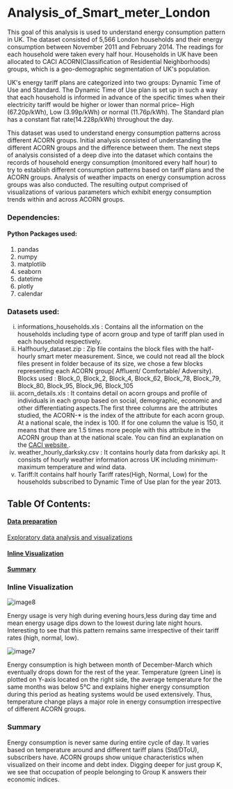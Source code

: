 # Analysis_of_Smart_meter_London
<p> This goal of this analysis is used to understand energy consumption pattern in UK. The dataset consisted of 5,566 London households and their energy consumption between November 2011 and February 2014. The readings for each household were taken every half hour. Households in UK have been allocated to CACI ACORN(Classification of Residential Neighborhoods) groups, which is a geo-demographic segmentation of UK's population.</p>
	
<p>UK's energy tariff plans are categorized into two groups: Dynamic Time of Use and Standard. The Dynamic Time of Use plan is set up in such a way that each household is informed in advance of the specific times when their electricity tariff would be higher or lower than normal price– High (67.20p/kWh), Low (3.99p/kWh) or normal (11.76p/kWh). The Standard plan has a constant flat rate(14.228p/kWh) throughout the day. </p>

<p>This dataset was used to understand energy consumption patterns across different ACORN groups. Initial analysis consisted of understanding the different ACORN groups and the difference between them. The next steps of analysis consisted of a deep dive into the dataset which contains the records of household energy consumption (monitored every half hour) to try to establish different consumption patterns based on tariff plans and the ACORN groups. Analysis of weather impacts on energy consumption across groups was also conducted. The resulting output comprised of visualizations of various parameters which exhibit energy consumption trends  within and across ACORN groups.</p>

### Dependencies:

#### Python Packages used:
<ol>
	<li>pandas</li>
	<li>numpy </li>
	<li>matplotlib</li>
	<li>seaborn </li>	
	<li>datetime </li>
	<li>plotly</li>
	<li>calendar</li>
</ol>

### Datasets used:
<ol type="i">
<li>informations_households.xls : Contains all the information on the households including type of acorn group and type of tariff plan used in each household respectively.</li>

<li>Halfhourly_dataset.zip : Zip file contains the block files with the half-hourly smart meter measurement. Since, we could not read all the block files present in folder because of its size, we chose a few blocks representing each ACORN group( Affluent/ Comfortable/ Adversity).
Blocks used : Block_0, Block_2, Block_4, Block_62, Block_78, Block_79, Block_80, Block_95, Block_96, Block_105</li>

<li>acorn_details.xls : It contains detail on acorn groups and profile of individuals in each group based on social, demographic, economic and other differentiating aspects.The first three columns are the attributes studied, the ACORN-* is the index of the attribute for each acorn group. At a national scale, the index is 100. If for one column the value is 150, it means that there are 1.5 times more people with this attribute in the ACORN group than at the national scale. You can find an explanation on the <a href="https://acorn.caci.co.uk/what-is-acorn">CACI website </a>.</li>

<li>weather_hourly_darksky.csv : It contains hourly data from darksky api. It consists of hourly weather information across UK including minimum-maximum temperature and wind data.</li>

<li>Tariff:It contains half hourly Tariff rates(High, Normal, Low) for the households subscribed to Dynamic Time of Use plan for the year 2013.</li>
</ol>

## Table Of Contents:


#### <a href="http://nbviewer.jupyter.org/github/Sunanda1/Analysis_of_Smart_meter_London/blob/master/Jupyter_notebooks/Smart_meter_london_data_preparation.ipynb">Data preparation</a>

####  
<a href="https://github.com/swarsabnis/Smart_meter_London/blob/master/Jupyter_Notebooks/Smart_meter_london_visualizations.ipynb">Exploratory data analysis and visualizations</a>

#### [Inline Visualization](#viz-anchor)

#### [Summary](#summary-anchor)



### <a id='viz-anchor'></a>Inline Visualization

![image8](https://user-images.githubusercontent.com/31700068/42986122-3ce88126-8ba9-11e8-8c00-633acaef8c0f.png)

<p>Energy usage is very high during evening hours,less during day time and mean energy usage dips down to the lowest during late night hours. Interesting to see that this pattern remains same irrespective of their tariff rates (high, normal, low).</p>


![image7](https://user-images.githubusercontent.com/31700068/42984741-e8af4bc2-8ba2-11e8-96e8-31d42b5bf524.png)

<p>Energy consumption is high between month of December-March which eventually drops down for the rest of the year. Temperature (green Line) is plotted on Y-axis located on the right side, the average temperature for the same months was below 5°C and explains higher energy consumption during this period as heating systems would be used extensively. Thus, temperature change plays a major role in energy consumption irrespective of different ACORN groups.</p>



### <a id='summary-anchor'></a>Summary

<p> Energy consumption is never same during entire cycle of day. It varies based on temperature around and different tariff plans (Std/DToU), subscribers have. ACORN groups show unique characteristics when visualized on their income and debt index. Digging deeper for just group K, we see that occupation of people belonging to Group K answers their economic indices.</p>
